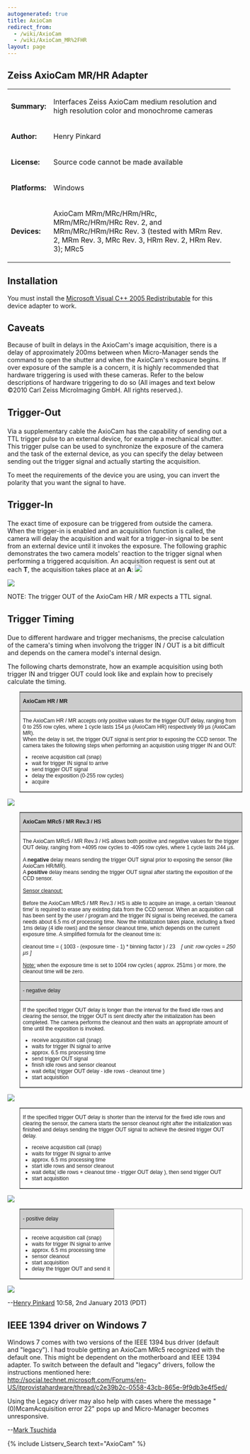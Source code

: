 ```yaml
---
autogenerated: true
title: AxioCam
redirect_from:
  - /wiki/AxioCam
  - /wiki/AxioCam_MR%2FHR
layout: page
---
```


## Zeiss AxioCam MR/HR Adapter

<table>
<tr>
<td markdown="1">

**Summary:**

</td>
<td markdown="1">

Interfaces Zeiss AxioCam medium resolution and high resolution color and
monochrome cameras

</td>
</tr>
<tr>
<td markdown="1">

**Author:**

</td>
<td markdown="1">

Henry Pinkard

</td>
</tr>
<tr>
<td markdown="1">

**License:**

</td>
<td markdown="1">

Source code cannot be made available

</td>
</tr>
<tr>
<td markdown="1">

**Platforms:**

</td>
<td markdown="1">

Windows

</td>
</tr>
<tr>
<td markdown="1">

**Devices:**

</td>
<td markdown="1">

AxioCam MRm/MRc/HRm/HRc, MRm/MRc/HRm/HRc Rev. 2, and MRm/MRc/HRm/HRc
Rev. 3 (tested with MRm Rev. 2, MRm Rev. 3, MRc Rev. 3, HRm Rev. 2, HRm
Rev. 3); MRc5

</td>
</tr>
</table>

<h2>Installation</h2>

You must install the
[Microsoft Visual C++ 2005 Redistributable](https://docs.microsoft.com/en-us/cpp/windows/latest-supported-vc-redist?view=msvc-170#visual-studio-2005-vc-80-sp1-no-longer-supported)
for this device adapter to work.

<h2>Caveats</h2>

Because of built in delays in the AxioCam's image acquisition, there is
a delay of approximately 200ms between when Micro-Manager sends the
command to open the shutter and when the AxioCam's exposure begins. If
over exposure of the sample is a concern, it is highly recommended that
hardware triggering is used with these cameras. Refer to the below
descriptions of hardware triggering to do so (All images and text below
©2010 Carl Zeiss MicroImaging GmbH. All rights reserved.).

<h2>

Trigger-Out

</h2>

Via a supplementary cable the AxioCam has the capability of sending out
a TTL trigger pulse to an external device, for example a mechanical
shutter. This trigger pulse can be used to synchronize the exposure of
the camera and the task of the external device, as you can specify the
delay between sending out the trigger signal and actually starting the
acquisition.

To meet the requirements of the device you are using, you can invert the
polarity that you want the signal to have.

<h2>

**Trigger-In**

</h2>

The exact time of exposure can be triggered from outside the camera.
When the trigger-in is enabled and an acquisition function is called,
the camera will delay the acquisition and wait for a trigger-in signal
to be sent from an external device until it invokes the exposure. The
following graphic demonstrates the two camera models' reaction to the
trigger signal when performing a triggered acquisition. An acquisition
request is sent out at each **T**, the acquisition takes place at an
**A**: ![](/media/AxioCamFig1a.png)

![](/media/AxioCamFig1b.png)

NOTE: The trigger OUT of the AxioCam HR / MR expects a TTL signal.

<h2>

Trigger Timing

</h2>

Due to different hardware and trigger mechanisms, the precise
calculation of the camera's timing when involvong the trigger IN / OUT
is a bit difficult and depends on the camera model's internal design.

The following charts demonstrate, how an example acquisition using both
trigger IN and trigger OUT could look like and explain how to precisely
calculate the timing.

<table border=1 bordercolor=#999999 cellpadding=5 cellspacing=0
       style='margin:10pt 20pt 10pt; font-family:sans-serif; font-size:9pt'>
<tr>
<td markdown="1" bgcolor=#CCCCCC>

<b>AxioCam HR / MR</b>

</td>
</tr>
<tr>
<td markdown="1">

The AxioCam HR / MR accepts only positive values for the trigger OUT
delay, ranging from 0 to 255 row cyles, where 1 cycle lasts 154 µs
(AxioCam HR) respectively 99 µs (AxioCam MR).  
When the delay is set, the trigger OUT signal is sent prior to exposing
the CCD sensor. The camera takes the following steps when performing an
acquisition using trigger IN and OUT:  

-   receive acquisition call (snap)
-   wait for trigger IN signal to arrive
-   send trigger OUT signal
-   delay the exposition (0-255 row cycles)
-   acquire

</td>
</tr>
</table>

![](/media/AxioCamFig2.png)

<table border=1 bordercolor=#999999 cellpadding=5 cellspacing=0
       style='margin:10pt 20pt 10pt; font-family:sans-serif; font-size:9pt'>
<tr>
<td markdown="1" bgcolor=#CCCCCC>

<b>AxioCam MRc5 / MR Rev.3 / HS</b>

</td>
</tr>
<tr>
<td markdown="1">

The AxioCam MRc5 / MR Rev.3 / HS allows both positive and negative
values for the trigger OUT delay, ranging from +4095 row cycles to -4095
row cyles, where 1 cycle lasts 244 µs.  
   
A <b>negative</b> delay means sending the trigger OUT signal prior to
exposing the sensor (like AxioCam HR/MR).  
A <b>positive</b> delay means sending the trigger OUT signal after
starting the exposition of the CCD sensor.  
   
<u>Sensor cleanout:</u>  
   
Before the AxioCam MRc5 / MR Rev.3 / HS is able to acquire an image, a
certain 'cleanout time' is required to erase any existing data from the
CCD sensor. When an acquisition call has been sent by the user / program
and the trigger IN signal is being received, the camera needs about 6.5
ms of processing time. Now the initialization takes place, including a
fixed 1ms delay (4 idle rows) and the sensor cleanout time, which
depends on the current exposure time. A simplified formula for the
cleanout time is:  
   
cleanout time = ( 1003 - (exposure time - 1) \* binning factor ) /
23    <em>\[ unit: row cycles = 250 µs \]</em>  
   
<u>Note:</u> when the exposure time is set to 1004 row cycles ( approx.
251ms ) or more, the cleanout time will be zero.

</td>
</tr>
<tr>
<td markdown="1" bgcolor=#CCCCCC>

\- negative delay  

</tr>
<tr>
<td markdown="1">

If the specified trigger OUT delay is longer than the interval for the
fixed idle rows and clearing the sensor, the trigger OUT is sent
directly after the initialization has been completed. The camera
performs the cleanout and then waits an appropriate amount of time until
the exposition is invoked.  

-   receive acquisition call (snap)
-   waits for trigger IN signal to arrive
-   approx. 6.5 ms processing time
-   send trigger OUT signal
-   finish idle rows and sensor cleanout
-   wait delta( trigger OUT delay - idle rows - cleanout time )
-   start acquisition

</td>
</tr>
</table>

![](/media/AxioCamFig3.png)

<table border=1 bordercolor=#999999 cellpadding=5 cellspacing=0
       style='margin:10pt 20pt 10pt; font-family:sans-serif; font-size:9pt'>
<tr>
<td markdown="1">

If the specified trigger OUT delay is shorter than the interval for the
fixed idle rows and clearing the sensor, the camera starts the sensor
cleanout right after the initialization was finished and delays sending
the trigger OUT signal to achieve the desired trigger OUT delay.  

-   receive acquisition call (snap)
-   waits for trigger IN signal to arrive
-   approx. 6.5 ms processing time
-   start idle rows and sensor cleanout
-   wait delta( idle rows + cleanout time - trigger OUT delay ), then
    send trigger OUT
-   start acquisition

</td>
</tr>
</table>

![](/media/AxioCamFig4.png)

<table border=1 bordercolor=#999999 cellpadding=5 cellspacing=0
       style='margin:10pt 20pt 10pt; font-family:sans-serif; font-size:9pt'>
<tr>
<td markdown="1" bgcolor=#CCCCCC>

\- positive delay

</td>
</tr>
<tr>
<td markdown="1">

-   receive acquisition call (snap)
-   waits for trigger IN signal to arrive
-   approx. 6.5 ms processing time
-   sensor cleanout
-   start acquisition
-   delay the trigger OUT and send it

</td>
</tr>
</table>

![](/media/AxioCamFig5.png)

--[Henry Pinkard](/users/Henry_Pinkard) 10:58, 2nd January 2013
(PDT)

## IEEE 1394 driver on Windows 7

Windows 7 comes with two versions of the IEEE 1394 bus driver (default
and "legacy"). I had trouble getting an AxioCam MRc5 recognized with the
default one. This might be dependent on the motherboard and IEEE 1394
adapter. To switch between the default and "legacy" drivers, follow the
instructions mentioned here:
<http://social.technet.microsoft.com/Forums/en-US/itprovistahardware/thread/c2e39b2c-0558-43cb-865e-9f9db3e4f5ed/>

Using the Legacy driver may also help with cases where the message
"(0)McamAcquisition error 22" pops up and Micro-Manager becomes
unresponsive.

--[Mark Tsuchida](/users/Mark_Tsuchida)

{% include Listserv_Search text="AxioCam" %}

